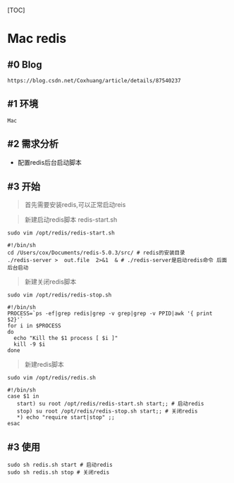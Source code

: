 [TOC]


# Mac redis


## #0 Blog 

```
https://blog.csdn.net/Coxhuang/article/details/87540237
```


## #1 环境

```
Mac
```


## #2 需求分析
- 配置redis后台启动脚本


## #3 开始

> 首先需要安装redis,可以正常启动reis

> 新建启动redis脚本 redis-start.sh


```
sudo vim /opt/redis/redis-start.sh
```

```
#!/bin/sh
cd /Users/cox/Documents/redis-5.0.3/src/ # redis的安装目录
./redis-server >  out.file  2>&1  & # ./redis-server是启动redis命令 后面后台启动
```

> 新建关闭redis脚本 


```
sudo vim /opt/redis/redis-stop.sh
```

```
#!/bin/sh
PROCESS=`ps -ef|grep redis|grep -v grep|grep -v PPID|awk '{ print $2}'`
for i in $PROCESS
do
  echo "Kill the $1 process [ $i ]"
  kill -9 $i
done
```

> 新建redis脚本


```
sudo vim /opt/redis/redis.sh
```

```
#!/bin/sh
case $1 in
   start) su root /opt/redis/redis-start.sh start;; # 启动redis
   stop) su root /opt/redis/redis-stop.sh start;; # 关闭redis
   *) echo "require start|stop" ;;
esac
```

## #3 使用

```
sudo sh redis.sh start # 启动redis
sudo sh redis.sh stop # 关闭redis
```








